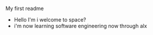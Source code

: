 My first readme
- Hello I'm i welcome to space?
- i'm now learning software engineering now through alx
